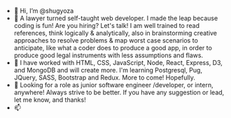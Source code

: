 - 👋 Hi, I’m @shugyoza
- 👀 A lawyer turned self-taught web developer. I made the leap because coding is fun! Are you hiring? Let's talk! I am well trained to read references, think logically & analytically, also in brainstorming creative approaches to resolve problems & map worst case scenarios to anticipate, like what a coder does to produce a good app, in order to produce good legal instruments with less assumptions and flaws.
- 🌱 I have worked with HTML, CSS, JavaScript, Node, React, Express, D3, and MongoDB and will create more. I'm learning Postgresql, Pug, JQuery, SASS, Bootstrap and Redux. More to come! Hopefully.
- 💞️ Looking for a role as junior software engineer /developer, or intern, anywhere! Always strive to be better. If you have any suggestion or lead, let me know, and thanks!
- 📫 

<!---
shugyoza/shugyoza is a ✨ special ✨ repository because its `README.md` (this file) appears on your GitHub profile.
You can click the Preview link to take a look at your changes.
--->
